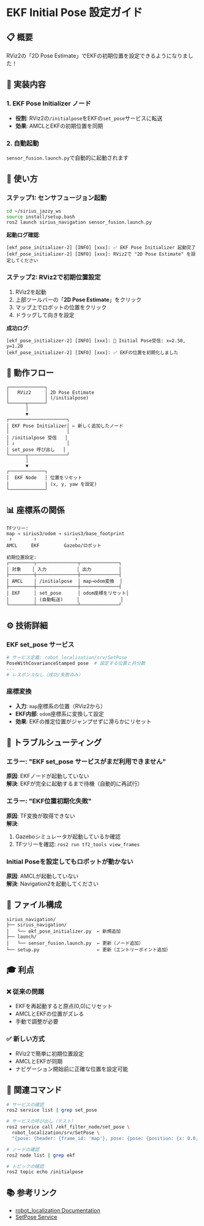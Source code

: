 # EKF Initial Pose 設定ガイド

## 📋 概要

RViz2の「2D Pose Estimate」でEKFの初期位置を設定できるようになりました！

## 🎯 実装内容

### 1. **EKF Pose Initializer ノード**
- **役割**: RViz2の`/initialpose`をEKFの`set_pose`サービスに転送
- **効果**: AMCLとEKFの初期位置を同期

### 2. **自動起動**
`sensor_fusion.launch.py`で自動的に起動されます

## 🚀 使い方

### ステップ1: センサフュージョン起動
```bash
cd ~/sirius_jazzy_ws
source install/setup.bash
ros2 launch sirius_navigation sensor_fusion.launch.py
```

**起動ログ確認**:
```
[ekf_pose_initializer-2] [INFO] [xxx]: ✅ EKF Pose Initializer 起動完了
[ekf_pose_initializer-2] [INFO] [xxx]: RViz2で "2D Pose Estimate" を設定してください
```

### ステップ2: RViz2で初期位置設定

1. RViz2を起動
2. 上部ツールバーの「**2D Pose Estimate**」をクリック
3. マップ上でロボットの位置をクリック
4. ドラッグして向きを設定

**成功ログ**:
```
[ekf_pose_initializer-2] [INFO] [xxx]: 📍 Initial Pose受信: x=2.50, y=1.20
[ekf_pose_initializer-2] [INFO] [xxx]: ✅ EKFの位置を初期化しました
```

## 🔄 動作フロー

```
┌─────────────┐
│   RViz2     │ 2D Pose Estimate
│             │ (/initialpose)
└──────┬──────┘
       │
       ▼
┌─────────────────────┐
│ EKF Pose Initializer│ ← 新しく追加したノード
│                     │
│ /initialpose 受信   │
│ ↓                   │
│ set_pose 呼び出し   │
└──────┬──────────────┘
       │
       ▼
┌─────────────┐
│  EKF Node   │ 位置をリセット
│             │ (x, y, yaw を設定)
└─────────────┘
```

## 📊 座標系の関係

```
TFツリー:
map → sirius3/odom → sirius3/base_footprint
 ↑        ↑              ↑
AMCL     EKF         Gazebo/ロボット

初期位置設定:
┌─────────┬───────────────┬──────────────┐
│ 対象    │ 入力           │ 出力          │
├─────────┼───────────────┼──────────────┤
│ AMCL    │ /initialpose  │ map→odom変換  │
├─────────┼───────────────┼──────────────┤
│ EKF     │ set_pose      │ odom座標をリセット│
│         │ (自動転送)     │               │
└─────────┴───────────────┴──────────────┘
```

## ⚙️ 技術詳細

### EKF set_pose サービス
```python
# サービス定義: robot_localization/srv/SetPose
PoseWithCovarianceStamped pose  # 設定する位置と共分散
---
# レスポンスなし（成功/失敗のみ）
```

### 座標変換
- **入力**: `map`座標系の位置（RViz2から）
- **EKF内部**: `odom`座標系に変換して設定
- **効果**: EKFの推定位置がジャンプせずに滑らかにリセット

## 🔧 トラブルシューティング

### エラー: "EKF set_pose サービスがまだ利用できません"
**原因**: EKFノードが起動していない  
**解決**: EKFが完全に起動するまで待機（自動的に再試行）

### エラー: "EKF位置初期化失敗"
**原因**: TF変換が取得できない  
**解決**: 
1. Gazeboシミュレータが起動しているか確認
2. TFツリーを確認: `ros2 run tf2_tools view_frames`

### Initial Poseを設定してもロボットが動かない
**原因**: AMCLが起動していない  
**解決**: Navigation2を起動してください

## 📝 ファイル構成

```
sirius_navigation/
├── sirius_navigation/
│   └── ekf_pose_initializer.py  ← 新規追加
├── launch/
│   └── sensor_fusion.launch.py  ← 更新（ノード追加）
└── setup.py                     ← 更新（エントリーポイント追加）
```

## 🎓 利点

### ❌ 従来の問題
- EKFを再起動すると原点(0,0)にリセット
- AMCLとEKFの位置がズレる
- 手動で調整が必要

### ✅ 新しい方式
- RViz2で簡単に初期位置設定
- AMCLとEKFが同期
- ナビゲーション開始前に正確な位置を設定可能

## 🔗 関連コマンド

```bash
# サービスの確認
ros2 service list | grep set_pose

# サービスの呼び出し（テスト）
ros2 service call /ekf_filter_node/set_pose \
  robot_localization/srv/SetPose \
  "{pose: {header: {frame_id: 'map'}, pose: {pose: {position: {x: 0.0, y: 0.0, z: 0.0}}}}}"

# ノードの確認
ros2 node list | grep ekf

# トピックの確認
ros2 topic echo /initialpose
```

## 📚 参考リンク

- [robot_localization Documentation](http://docs.ros.org/en/ros2_packages/rolling/api/robot_localization/index.html)
- [SetPose Service](https://github.com/cra-ros-pkg/robot_localization/blob/ros2/srv/SetPose.srv)
